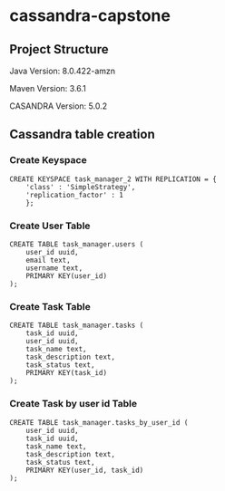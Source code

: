 # cassandra-capstone

## Project Structure
Java Version: 8.0.422-amzn

Maven Version: 3.6.1

CASANDRA Version: 5.0.2

## Cassandra table creation
### Create Keyspace
```
CREATE KEYSPACE task_manager_2 WITH REPLICATION = { 
    'class' : 'SimpleStrategy', 
    'replication_factor' : 1 
    };
```
### Create User Table
```
CREATE TABLE task_manager.users (
    user_id uuid,
    email text,
    username text,
    PRIMARY KEY(user_id)
);
```
### Create Task Table
```
CREATE TABLE task_manager.tasks (
    task_id uuid,
    user_id uuid,
    task_name text,
    task_description text,
    task_status text,
    PRIMARY KEY(task_id)
);
```
### Create Task by user id Table
```
CREATE TABLE task_manager.tasks_by_user_id (
    user_id uuid,
    task_id uuid,
    task_name text,
    task_description text,
    task_status text,
    PRIMARY KEY(user_id, task_id)
);
```